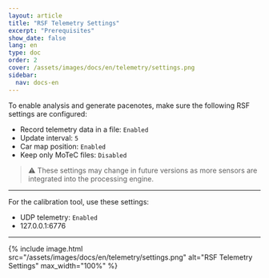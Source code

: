 ```yaml
---
layout: article
title: "RSF Telemetry Settings"
excerpt: "Prerequisites"
show_date: false
lang: en
type: doc
order: 2
cover: /assets/images/docs/en/telemetry/settings.png
sidebar:
  nav: docs-en
---
```


To enable analysis and generate pacenotes, make sure the following RSF settings are configured:

- Record telemetry data in a file: `Enabled`
- Update interval: `5`
- Car map position: `Enabled`
- Keep only MoTeC files: `Disabled`

> ⚠️ These settings may change in future versions as more sensors are integrated into the processing engine.

---

For the calibration tool, use these settings:

- UDP telemetry: `Enabled`
- 127.0.0.1:6776

---

{% include image.html
   src="/assets/images/docs/en/telemetry/settings.png"
   alt="RSF Telemetry Settings"
   max_width="100%" %}